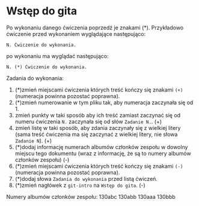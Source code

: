# Wstęp do gita

Po wykonaniu danego ćwiczenia poprzedź je znakami (*).
Przykładowo ćwiczenie przed wykonaniem wyglądające następująco:
```
N. Ćwiczenie do wykonania.
```
po wykonaniu ma wyglądać następująco:
```
N. (*) Ćwiczenie do wykonania.
```


Zadania do wykonania:


1. (*)zmień miejscami ćwiczenia których treść kończy się znakami `(+)` (numeracja powinna pozostać poprawna).
2. (*)zmień numerowanie w tym pliku tak, aby numeracja zaczynała się od 1.
3. zmień punkty w taki sposób aby ich treść zamiast zaczynać się od numeru ćwiczenia `N.` zaczynała się od słów `Zadanie N.`. (+)
4. zmień listę w taki sposób, aby zdania zaczynały się z wielkiej litery (sama treść ćwiczenia ma się zaczynać z wielkiej litery, nie słowa `Zadanie N`). (+)
5. (*)dodaj informację numerach albumów członków zespołu w dowolny miejscu tego dokumentu (wraz z informację, że są to numery albumów członków zespołu) (-)
6. (*)zmień miejscami ćwiczenia których treść kończy się znakami `(-)` (numeracja powinna pozostać poprawna).
7. (*)dodaj słowa `Zadania do wykonania` przed listą ćwiczeń.
8. (*)zmień nagłówek z `git-intro` na `Wstęp do gita`. (-)



Numery albumów członków zespołu:
130abc
130abb
130aaa
130bbb